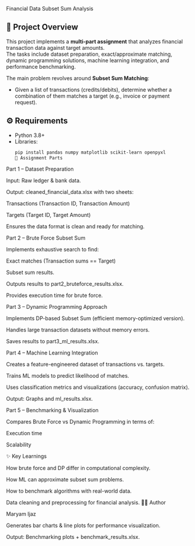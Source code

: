 Financial Data Subset Sum Analysis

## 📌 Project Overview
This project implements a **multi-part assignment** that analyzes financial transaction data against target amounts.  
The tasks include dataset preparation, exact/approximate matching, dynamic programming solutions, machine learning integration, and performance benchmarking.

The main problem revolves around **Subset Sum Matching**:
- Given a list of transactions (credits/debits), determine whether a combination of them matches a target (e.g., invoice or payment request).
## ⚙️ Requirements
- Python 3.8+
- Libraries:
  ```bash
  pip install pandas numpy matplotlib scikit-learn openpyxl
  📝 Assignment Parts
Part 1 – Dataset Preparation

Input: Raw ledger & bank data.

Output: cleaned_financial_data.xlsx with two sheets:

Transactions (Transaction ID, Transaction Amount)

Targets (Target ID, Target Amount)

Ensures the data format is clean and ready for matching.

Part 2 – Brute Force Subset Sum

Implements exhaustive search to find:

Exact matches (Transaction sums == Target)

Subset sum results.

Outputs results to part2_bruteforce_results.xlsx.

Provides execution time for brute force.

Part 3 – Dynamic Programming Approach

Implements DP-based Subset Sum (efficient memory-optimized version).

Handles large transaction datasets without memory errors.

Saves results to part3_ml_results.xlsx.

Part 4 – Machine Learning Integration

Creates a feature-engineered dataset of transactions vs. targets.

Trains ML models to predict likelihood of matches.

Uses classification metrics and visualizations (accuracy, confusion matrix).

Output: Graphs and ml_results.xlsx.

Part 5 – Benchmarking & Visualization

Compares Brute Force vs Dynamic Programming in terms of:

Execution time

Scalability


✨ Key Learnings

How brute force and DP differ in computational complexity.

How ML can approximate subset sum problems.

How to benchmark algorithms with real-world data.

Data cleaning and preprocessing for financial analysis.
👨‍💻 Author

Maryam Ijaz

Generates bar charts & line plots for performance visualization.

Output: Benchmarking plots + benchmark_results.xlsx.
